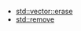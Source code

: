 * [std::vector::erase](https://www.cplusplus.com/reference/vector/vector/erase/)
* [std::remove](https://www.cplusplus.com/reference/algorithm/remove/)
